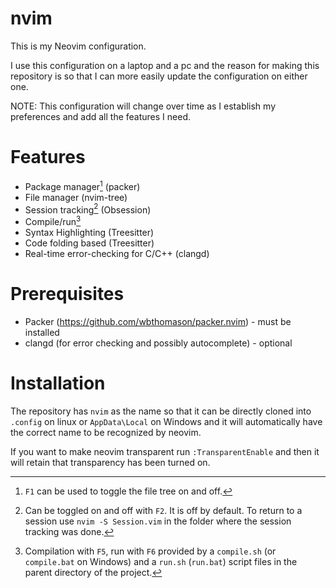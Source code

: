 # nvim
This is my Neovim configuration.

I use this configuration on a laptop and a pc and the reason for making this repository is so that I can more easily update the configuration on either one.

NOTE: This configuration will change over time as I establish my preferences and add all the features I need.

# Features
* Package manager[^1] (packer)
* File manager (nvim-tree)
* Session tracking[^2] (Obsession)
* Compile/run[^3]
* Syntax Highlighting (Treesitter)
* Code folding based (Treesitter)
* Real-time error-checking for C/C++ (clangd)

[^1]: `F1` can be used to toggle the file tree on and off.
[^2]: Can be toggled on and off with `F2`. It is off by default. To return to a session use `nvim -S Session.vim` in the folder where the session tracking was done.
[^3]: Compilation with `F5`, run with `F6` provided by a `compile.sh` (or `compile.bat` on Windows) and a `run.sh` (`run.bat`) script files in the parent directory of the project.

# Prerequisites
* Packer (https://github.com/wbthomason/packer.nvim) - must be installed
* clangd (for error checking and possibly autocomplete) - optional

# Installation
The repository has `nvim` as the name so that it can be directly cloned into `.config` on linux or `AppData\Local` on Windows and it will automatically have the correct name to be recognized by neovim.

If you want to make neovim transparent run `:TransparentEnable` and then it will retain that transparency has been turned on.

